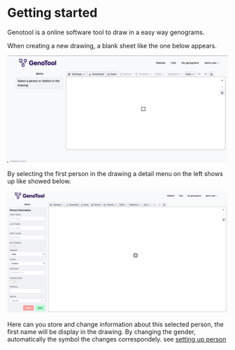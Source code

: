 # Getting started

Genotool is a online software tool to draw in a easy way genograms.

When creating a new drawing, a blank sheet like the one below appears.

![Screenshot](assets/getting-started-01.png)

By selecting the first person in the drawing a detail menu on the left shows up like showed below.

![Screenshot](assets/getting-started-02.png)

Here can you store and change information about this selected person, the first name will be display in the drawing. By changing the gender, automatically the symbol the changes correspondely.
see [setting up person](setting-up-person.md)


